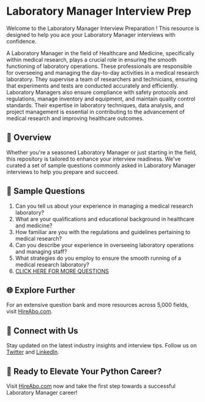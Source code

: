 # Laboratory Manager Interview Prep

Welcome to the Laboratory Manager Interview Preparation ! This resource is designed to help you ace your Laboratory Manager interviews with confidence.

A Laboratory Manager in the field of Healthcare and Medicine, specifically within medical research, plays a crucial role in ensuring the smooth functioning of laboratory operations. These professionals are responsible for overseeing and managing the day-to-day activities in a medical research laboratory. They supervise a team of researchers and technicians, ensuring that experiments and tests are conducted accurately and efficiently. Laboratory Managers also ensure compliance with safety protocols and regulations, manage inventory and equipment, and maintain quality control standards. Their expertise in laboratory techniques, data analysis, and project management is essential in contributing to the advancement of medical research and improving healthcare outcomes.

## 🚀 Overview

Whether you're a seasoned Laboratory Manager or just starting in the field, this repository is tailored to enhance your interview readiness. We've curated a set of sample questions commonly asked in Laboratory Manager interviews to help you prepare and succeed.

## 📝 Sample Questions

1. Can you tell us about your experience in managing a medical research laboratory?
2. What are your qualifications and educational background in healthcare and medicine?
3. How familiar are you with the regulations and guidelines pertaining to medical research?
4. Can you describe your experience in overseeing laboratory operations and managing staff?
5. What strategies do you employ to ensure the smooth running of a medical research laboratory?
6. [CLICK HERE FOR MORE QUESTIONS](https://hireabo.com/job/2_3_26/Laboratory%20Manager)

## 🌐 Explore Further

For an extensive question bank and more resources across 5,000 fields, visit [HireAbo.com](https://www.hireabo.com).

## 📱 Connect with Us

Stay updated on the latest industry insights and interview tips. Follow us on [Twitter](https://twitter.com/hireabo) and [LinkedIn](https://www.linkedin.com/in/hire-abo-3609972a8/).

## 🚀 Ready to Elevate Your Python Career?

Visit [HireAbo.com](https://www.hireabo.com) now and take the first step towards a successful Laboratory Manager career!